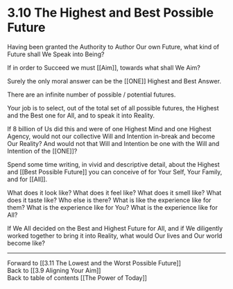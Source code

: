 # 3.10 The Highest and Best Possible Future

Having been granted the Authority to Author Our own Future, what kind of Future shall We Speak into Being?

If in order to Succeed we must [[Aim]], towards what shall We Aim? 

Surely the only moral answer can be the [[ONE]] Highest and Best Answer. 

There are an infinite number of possible / potential futures. 

Your job is to select, out of the total set of all possible futures, the Highest and the Best one for All, and to speak it into Reality. 

If 8 billion of Us did this and were of one Highest Mind and one Highest Agency, would not our collective Will and Intention in-break and become Our Reality? And would not that Will and Intention be one with the Will and Intention of the [[ONE]]? 

Spend some time writing, in vivid and descriptive detail, about the Highest and [[Best Possible Future]] you can conceive of for Your Self, Your Family, and for [[All]]. 

What does it look like? What does it feel like? What does it smell like? What does it taste like? Who else is there? What is like the experience like for them? What is the experience like for You? What is the experience like for All? 

If We All decided on the Best and Highest Future for All, and if We diligently worked together to bring it into Reality, what would Our lives and Our world become like? 

___

Forward to [[3.11 The Lowest and the Worst Possible Future]]  
Back to [[3.9 Aligning Your Aim]]  
Back to table of contents [[The Power of Today]]  